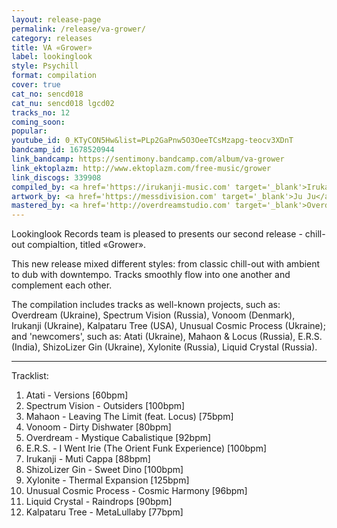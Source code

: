 ```yaml
---
layout: release-page
permalink: /release/va-grower/
category: releases
title: VA «Grower»
label: lookinglook
style: Psychill
format: compilation
cover: true
cat_no: sencd018
cat_nu: sencd018 lgcd02
tracks_no: 12
coming_soon: 
popular: 
youtube_id: 0_KTyCON5Hw&list=PLp2GaPnw5O3OeeTCsMzapg-teocv3XDnT
bandcamp_id: 1678520944
link_bandcamp: https://sentimony.bandcamp.com/album/va-grower
link_ektoplazm: http://www.ektoplazm.com/free-music/grower
link_discogs: 339908
compiled_by: <a href='https://irukanji-music.com' target='_blank'>Irukanji</a>
artwork_by: <a href='https://messdivision.com' target='_blank'>Ju Ju</a>
mastered_by: <a href='http://overdreamstudio.com' target='_blank'>Overdream Studio</a>
---
```


Lookinglook Records team is pleased to presents our second release - chill-out compialtion, titled «Grower».

This new release mixed different styles: from classic chill-out with ambient to dub with downtempo. Tracks smoothly flow into one another and complement each other.

The compilation includes tracks as well-known projects, such as: Overdream (Ukraine), Spectrum Vision (Russia), Vonoom (Denmark), Irukanji (Ukraine), Kalpataru Tree (USA), Unusual Cosmic Process (Ukraine); and 'newcomers', such as: Atati (Ukraine), Mahaon & Locus (Russia), E.R.S. (India), ShizoLizer Gin (Ukraine), Xylonite (Russia), Liquid Crystal (Russia).

---
Tracklist:

01. Atati - Versions [60bpm]
02. Spectrum Vision - Outsiders [100bpm]
03. Mahaon - Leaving The Limit (feat. Locus) [75bpm]
04. Vonoom - Dirty Dishwater [80bpm]
05. Overdream - Mystique Cabalistique [92bpm]
06. E.R.S. - I Went Irie (The Orient Funk Experience) [100bpm]
07. Irukanji - Muti Cappa [88bpm]
08. ShizoLizer Gin - Sweet Dino [100bpm]
09. Xylonite - Thermal Expansion [125bpm]
10. Unusual Cosmic Process - Cosmic Harmony [96bpm]
11. Liquid Crystal - Raindrops [90bpm]
12. Kalpataru Tree - MetaLullaby [77bpm]
